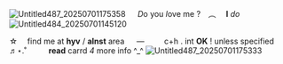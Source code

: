 ![Untitled487_20250701175358](https://github.com/user-attachments/assets/ec5da464-fd93-4dd3-bd8a-532343c8e0a1)
    *D*o you *l*ove me ? ︵  **I** *do*  
![Untitled484_20250701145120](https://github.com/user-attachments/assets/56f7916e-3f4f-4710-b5b8-9921494b06ce)

⁠☆  find me at **hyv** / **alnst** area    —  
  c+h . int **OK** ! unless specified ♬⋆.˚
       **read** carrd *4* more info ^_^
![Untitled487_20250701175333](https://github.com/user-attachments/assets/660786fc-e238-4c2d-b2c7-4feeeddd984c)



